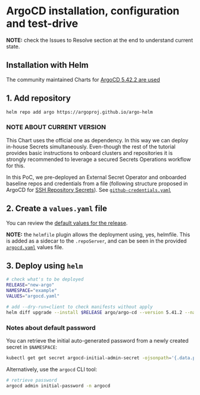 # ArgoCD installation, configuration and test-drive

**NOTE:** check the Issues to Resolve section at the end to understand current state.

## Installation with Helm
The community maintained Charts for [ArgoCD 5.42.2 are used](https://github.com/argoproj/argo-helm/tree/argo-cd-5.42.1)

## 1. Add repository
```bash
helm repo add argo https://argoproj.github.io/argo-helm 
```

### NOTE ABOUT CURRENT VERSION
This Chart uses the official one as dependency. In this way we can deploy in-house Secrets simultaneously.
Even-though the rest of the tutorial provides basic instructions to onboard clusters and repositories it is strongly recommended to leverage a secured Secrets Operations workflow for this.

In this PoC, we pre-deployed an External Secret Operator and onboarded baseline repos and credentials from a file (following structure proposed in ArgoCD for [SSH Repository Secrets](https://argo-cd.readthedocs.io/en/stable/operator-manual/declarative-setup/#repositories)). See [`github-credentials.yaml`](./templates/github-credentials.yaml)

## 2. Create a `values.yaml` file
You can review the [default values for the release](https://github.com/argoproj/argo-helm/blob/argo-cd-5.42.1/charts/argo-cd/values.yaml).

**NOTE:** the `helmfile` plugin allows the deployment using, yes, helmfile. This is added as a sidecar to the `.repoServer`, and can be seen in the provided [`argocd.yaml`](./argocd.yaml) values file.

## 3. Deploy using `helm`
```bash
# check what's to be deployed
RELEASE="new-argo"
NAMESPACE="example"
VALUES="argocd.yaml"

# add --dry-run=client to check manifests without apply
helm diff upgrade --install $RELEASE argo/argo-cd --version 5.41.2 --namespace $NAMESPACE -f $VALUES
```

### Notes about default password
You can retrieve the initial auto-generated password from a newly created secret in `$NAMESPACE`:
```bash
kubectl get get secret argocd-initial-admin-secret -ojsonpath='{.data.password}'
```

Alternatively, use the `argocd` CLI tool:
```bash
# retrieve password
argocd admin initial-password -n argocd
```